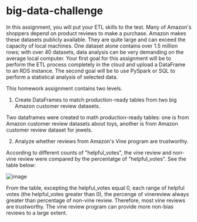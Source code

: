 # big-data-challenge
In this assignment, you will put your ETL skills to the test. Many of Amazon's shoppers depend on product reviews to make a purchase. Amazon makes these datasets publicly available. They are quite large and can exceed the capacity of local machines. One dataset alone contains over 1.5 million rows; with over 40 datasets, data analysis can be very demanding on the average local computer. Your first goal for this assignment will be to perform the ETL process completely in the cloud and upload a DataFrame to an RDS instance. The second goal will be to use PySpark or SQL to perform a statistical analysis of selected data.

This homework assignment contains two levels. 

1. Create DataFrames to match production-ready tables from two big Amazon customer review datasets.

Two dataframes were created to math production-ready tables: one is from Amazon customer review datasets about toys, another is from Amazon customer review dataset for jewels.


2. Analyze whether reviews from Amazon's Vine program are trustworthy.

According to different counts of "helpful_votes", the vine review and non-vine review were compared by the percentatge of "helpful_votes".
See the table below:

![image](https://user-images.githubusercontent.com/100816322/186814054-989b09c0-1ed6-448c-87d3-83150422ecfe.png)

From the table, excepting the helpful_votes equal 0, each range of helpful votes (the helpful_votes greater than 0), the percenge of vinereview always greater than percentage of non-vine review. Therefore, most vine reviews are trustworthy. The vine review program can provide more non-bias reviews to a large extent. 
